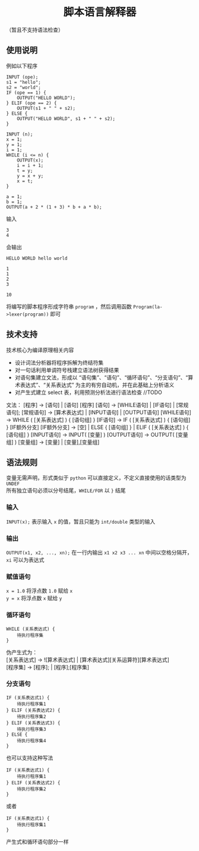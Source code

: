 <h1 align="center">脚本语言解释器</h1>

（暂且不支持语法检查）

## 使用说明

例如以下程序

```
INPUT (ope);
s1 = "hello";
s2 = "world";
IF (ope == 1) {
    OUTPUT("HELLO WORLD");
} ELIF (ope == 2) {
    OUTPUT(s1 + " " + s2);
} ELSE {
    OUTPUT("HELLO WORLD", s1 + " " + s2);
}

INPUT (n);
x = 1;
y = 1;
i = 1;
WHILE (i <= n) {
    OUTPUT(x);
    i = i + 1;
    t = y;
    y = x + y;
    x = t;
}

a = 1;
b = 1;
OUTPUT(a + 2 * (1 + 3) * b + a * b);
```

输入 

```
3
4
```

会输出 

```
HELLO WORLD hello world

1
1
2
3

10
```

将编写的脚本程序形成字符串 `program` ，然后调用函数 `Program(la->lexer(program))` 即可

## 技术支持

技术核心为编译原理相关内容  

- 设计词法分析器将程序拆解为终结符集
- 对一句话利用单调符号栈建立语法树获得结果
- 对语句集建立文法，形成以 “语句集”、“语句”、“循环语句”、“分支语句”、“算术表达式”、“关系表达式” 为主的有穷自动机，并在此基础上分析语义
- 对产生式建立 select 表，利用预测分析法进行语法检查 //TODO

文法：
[程序] -> [语句] | [语句] [程序]
[语句] -> [WHILE语句] | [IF语句] | [常规语句];
[常规语句] -> [算术表达式] | [INPUT语句] | [OUTPUT语句]
[WHILE语句] -> WHILE ( [关系表达式] ) { [语句组] }
[IF语句] -> IF ( [关系表达式] ) { [语句组] } [IF额外分支]
[IF额外分支] -> [空] | ELSE { [语句组] } | ELIF ( [关系表达式] ) { [语句组] }
[INPUT语句] -> INPUT( [变量] )
[OUTPUT语句] -> OUTPUT( [变量组] )
[变量组] -> [变量] | [变量],[变量组]

## 语法规则

变量无需声明，形式类似于 `python` 可以直接定义，不定义直接使用的话类型为 `UNDEF`   
所有独立语句必须以分号结尾，`WHILE/FOR` 以 `}` 结尾  

### 输入

`INPUT(x);` 表示输入 `x` 的值，暂且只能为 `int/double` 类型的输入

### 输出

`OUTPUT(x1, x2, ..., xn);` 在一行内输出 `x1 x2 x3 ... xn` 中间以空格分隔开，`xi` 可以为表达式

### 赋值语句

`x = 1.0` 将浮点数 `1.0` 赋给 `x`  
`y = x` 将浮点数 `x` 赋给 `y`

### 循环语句

```
WHILE (关系表达式) {
    待执行程序集
}
```

伪产生式为：  
[关系表达式] -> ![算术表达式] | [算术表达式][关系运算符][算术表达式]  
[程序集] -> [程序]; | [程序];[程序集]

### 分支语句

```
IF (关系表达式1) {
    待执行程序集1
} ELIF (关系表达式2) {
    待执行程序集2
} ELIF (关系表达式3) {
    待执行程序集3
} ELSE {
    待执行程序集4
}
```

也可以支持这种写法

```
IF (关系表达式1) {
    待执行程序集1
} ELIF (关系表达式2) {
    待执行程序集2
}
```

或者 

```
IF (关系表达式1) {
    待执行程序集1
}
```

产生式和循环语句部分一样
